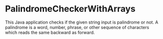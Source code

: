 # PalindromeCheckerWithArrays
This Java application checks if the given string input is palindrome or not.
A palindrome is a word, number, phrase, or other sequence of characters which reads the same backward as forward.
